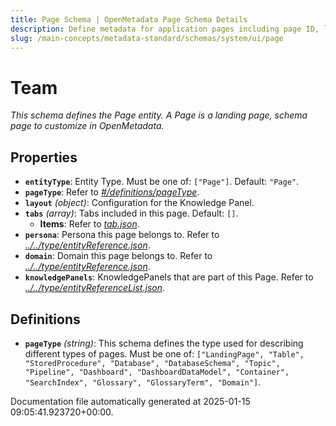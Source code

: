 ```yaml
---
title: Page Schema | OpenMetadata Page Schema Details
description: Define metadata for application pages including page ID, layout structure, associated content blocks, and routing paths.
slug: /main-concepts/metadata-standard/schemas/system/ui/page
---
```


# Team

*This schema defines the Page entity. A Page is a landing page, schema page to customize in OpenMetadata.*

## Properties

- **`entityType`**: Entity Type. Must be one of: `["Page"]`. Default: `"Page"`.
- **`pageType`**: Refer to *[#/definitions/pageType](#definitions/pageType)*.
- **`layout`** *(object)*: Configuration for the Knowledge Panel.
- **`tabs`** *(array)*: Tabs included in this page. Default: `[]`.
  - **Items**: Refer to *[tab.json](#b.json)*.
- **`persona`**: Persona this page belongs to. Refer to *[../../type/entityReference.json](#/../type/entityReference.json)*.
- **`domain`**: Domain this page belongs to. Refer to *[../../type/entityReference.json](#/../type/entityReference.json)*.
- **`knowledgePanels`**: KnowledgePanels that are part of this Page. Refer to *[../../type/entityReferenceList.json](#/../type/entityReferenceList.json)*.
## Definitions

- **`pageType`** *(string)*: This schema defines the type used for describing different types of pages. Must be one of: `["LandingPage", "Table", "StoredProcedure", "Database", "DatabaseSchema", "Topic", "Pipeline", "Dashboard", "DashboardDataModel", "Container", "SearchIndex", "Glossary", "GlossaryTerm", "Domain"]`.


Documentation file automatically generated at 2025-01-15 09:05:41.923720+00:00.

